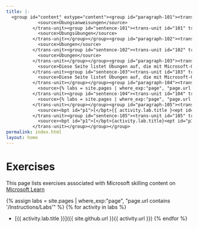 ```yaml
---
title: |-
  <group id="content" extype="content"><group id="paragraph-101"><trans-unit id="p101" translate="no" xml:space="preserve" restype="x-metadata">
            <source>Übungsanweisungen</source>
          </trans-unit><group id="sentence-101"><trans-unit id="101" translate="yes" xml:space="preserve" restype="x-metadata">
            <source>Übungsübungen</source>
          </trans-unit></group></group><group id="paragraph-102"><trans-unit id="p102" translate="no" xml:space="preserve">
            <source>Übungen</source>
          </trans-unit><group id="sentence-102"><trans-unit id="102" translate="yes" xml:space="preserve">
            <source>Übungen</source>
          </trans-unit></group></group><group id="paragraph-103"><trans-unit id="p103" translate="no" xml:space="preserve">
            <source>Diese Seite listet Übungen auf, die mit Microsoft-Qualifikationsinhalten in <bpt id="p1">[</bpt>Microsoft Learn<ept id="p1">] verknüpft sind(https://learn.microsoft.com)</ept></source>
          </trans-unit><group id="sentence-103"><trans-unit id="103" translate="yes" xml:space="preserve">
            <source>Diese Seite listet Übungen auf, die mit Microsoft-Qualifikationsinhalten in <bpt id="p1">[</bpt>Microsoft Learn<ept id="p1">] verknüpft sind.(https://learn.microsoft.com)</ept></source>
          </trans-unit></group></group><group id="paragraph-104"><trans-unit id="p104" translate="no" xml:space="preserve">
            <source>{% labs = site.pages | where_exp:"page", "page.url contains '/Instructions/Labs'" %} {% für Aktivitäten in Labs %}</source>
          </trans-unit><group id="sentence-104"><trans-unit id="104" translate="yes" xml:space="preserve">
            <source>{% labs = site.pages | where_exp:"page", "page.url contains '/Instructions/Labs'" %} {% für Aktivitäten in Labs %}</source>
          </trans-unit></group></group><group id="paragraph-105"><trans-unit id="p105" translate="no" xml:space="preserve">
            <source><bpt id="p1">[</bpt>{{ activity.lab.title }<ept id="p1">]({{ site.github.url }}{{ activity.url }})</ept> {% endfor %}</source>
          </trans-unit><group id="sentence-105"><trans-unit id="105" translate="yes" xml:space="preserve">
            <source><bpt id="p1">[</bpt>{activity.lab.title}<ept id="p1">]({{ site.github.url }}{{activity.url }})</ept> {% endfor %}</source>
          </trans-unit></group></group></group>
permalink: index.html
layout: home
---
```


# Exercises

This page lists exercises associated with Microsoft skilling content on <bpt id="p1">[</bpt>Microsoft Learn<ept id="p1">](https://learn.microsoft.com)</ept>

{% assign labs = site.pages | where_exp:"page", "page.url contains '/Instructions/Labs'" %} {% for activity in labs  %}
- <bpt id="p1">[</bpt>{{ activity.lab.title }}<ept id="p1">]({{ site.github.url }}{{ activity.url }})</ept> {% endfor %}

